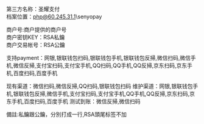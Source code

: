 第三方名称：圣耀支付  
档案位置：php@60.245.31.1\senyopay
 
商户号:商户提供的商户号  
商户密钥KEY：RSA私鑰  
商户交易帐号：RSA公鑰
 
支持payment：网银,银联钱包扫码,银联钱包手机,银联钱包反掃,微信扫码,微信手机,微信反掃,支付宝扫码,支付宝手机,QQ扫码,QQ手机,QQ反掃,京东扫码,京东手机,百度扫码,百度手机
 
现有渠道：微信扫码,微信反掃,QQ扫码,银联钱包扫码
维护渠道：网银,银联钱包手机,银联钱包反掃,微信手机,支付宝扫码,支付宝手机,QQ手机,QQ反掃,京东扫码,京东手机,百度扫码,百度手机
测试到账：微信反掃,微信扫码

備註:私鑰跟公鑰，分別打成一行,RSA頭尾标签不加